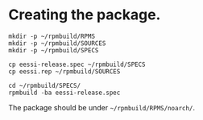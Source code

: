 # Creating the package.

````
mkdir -p ~/rpmbuild/RPMS
mkdir -p ~/rpmbuild/SOURCES
mkdir -p ~/rpmbuild/SPECS

cp eessi-release.spec ~/rpmbuild/SPECS
cp eessi.rep ~/rpmbuild/SOURCES

cd ~/rpmbuild/SPECS/
rpmbuild -ba eessi-release.spec
````

The package should be under `~/rpmbuild/RPMS/noarch/`.